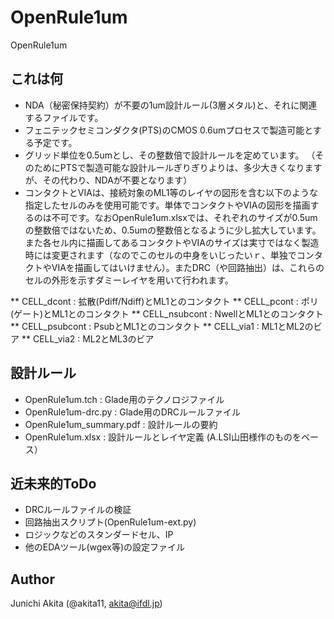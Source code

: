 OpenRule1um
=====

OpenRule1um

## これは何

* NDA（秘密保持契約）が不要の1um設計ルール(3層メタル)と、それに関連するファイルです。
* フェニテックセミコンダクタ(PTS)のCMOS 0.6umプロセスで製造可能とする予定です。
* グリッド単位を0.5umとし、その整数倍で設計ルールを定めています。
（そのためにPTSで製造可能な設計ルールぎりぎりよりは、多少大きくなりますが、その代わり、NDAが不要となります）
* コンタクトとVIAは、接続対象のML1等のレイヤの図形を含む以下のような指定したセルのみを使用可能です。単体でコンタクトやVIAの図形を描画するのは不可です。なおOpenRule1um.xlsxでは、それぞれのサイズが0.5umの整数倍ではないため、0.5umの整数倍となるように少し拡大しています。また各セル内に描画してあるコンタクトやVIAのサイズは実寸ではなく製造時には変更されます（なのでこのセルの中身をいじったいｒ、単独でコンタクトやVIAを描画してはいけません）。またDRC（や回路抽出）は、これらのセルの外形を示すダミーレイヤを用いて行われます。

** CELL_dcont : 拡散(Pdiff/Ndiff)とML1とのコンタクト
** CELL_pcont : ポリ(ゲート)とML1とのコンタクト
** CELL_nsubcont : NwellとML1とのコンタクト
** CELL_psubcont : PsubとML1とのコンタクト
** CELL_via1 : ML1とML2のビア
** CELL_via2 : ML2とML3のビア

## 設計ルール

* OpenRule1um.tch : Glade用のテクノロジファイル
* OpenRule1um-drc.py : Glade用のDRCルールファイル
* OpenRule1um_summary.pdf : 設計ルールの要約
* OpenRule1um.xlsx : 設計ルールとレイヤ定義 (A.LSI山田様作のものをベース）

## 近未来的ToDo

* DRCルールファイルの検証
* 回路抽出スクリプト(OpenRule1um-ext.py)
* ロジックなどのスタンダードセル、IP
* 他のEDAツール(wgex等)の設定ファイル

## Author

Junichi Akita (@akita11, akita@ifdl.jp)
